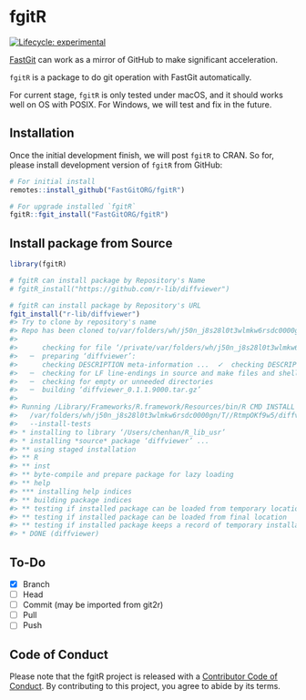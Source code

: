 
<!-- README.md is generated from README.Rmd. Please edit that file -->

# fgitR

<!-- badges: start -->

[![Lifecycle:
experimental](https://img.shields.io/badge/lifecycle-experimental-orange.svg)](https://lifecycle.r-lib.org/articles/stages.html#experimental)
<!-- badges: end -->

[FastGit](https://doc.fastgit.org/) can work as a mirror of GitHub to
make significant acceleration.

`fgitR` is a package to do git operation with FastGit automatically.

For current stage, `fgitR` is only tested under macOS, and it should
works well on OS with POSIX. For Windows, we will test and fix in the
future.

## Installation

Once the initial development finish, we will post `fgitR` to CRAN. So
for, please install development version of `fgitR` from GitHub:
<!-- You can install the released version of fgitR from [CRAN](https://CRAN.R-project.org) with: -->

``` r
# For initial install
remotes::install_github("FastGitORG/fgitR")

# For upgrade installed `fgitR`
fgitR::fgit_install("FastGitORG/fgitR")
```

## Install package from Source

``` r
library(fgitR)

# fgitR can install package by Repository's Name
# fgitR_install("https://github.com/r-lib/diffviewer")

# fgitR can install package by Repository's URL
fgit_install("r-lib/diffviewer")
#> Try to clone by repository's name
#> Repo has been cloned to/var/folders/wh/j50n_j8s28l0t3wlmkw6rsdc0000gn/T//RtmpOKf9w5/r-lib/diffviewer
#> 
#>      checking for file ‘/private/var/folders/wh/j50n_j8s28l0t3wlmkw6rsdc0000gn/T/RtmpOKf9w5/r-lib/diffviewer/diffviewer/DESCRIPTION’ ...  ✓  checking for file ‘/private/var/folders/wh/j50n_j8s28l0t3wlmkw6rsdc0000gn/T/RtmpOKf9w5/r-lib/diffviewer/diffviewer/DESCRIPTION’
#>   ─  preparing ‘diffviewer’:
#>      checking DESCRIPTION meta-information ...  ✓  checking DESCRIPTION meta-information
#>   ─  checking for LF line-endings in source and make files and shell scripts
#>   ─  checking for empty or unneeded directories
#>   ─  building ‘diffviewer_0.1.1.9000.tar.gz’
#>      
#> Running /Library/Frameworks/R.framework/Resources/bin/R CMD INSTALL \
#>   /var/folders/wh/j50n_j8s28l0t3wlmkw6rsdc0000gn/T//RtmpOKf9w5/diffviewer_0.1.1.9000.tar.gz \
#>   --install-tests 
#> * installing to library ‘/Users/chenhan/R_lib_usr’
#> * installing *source* package ‘diffviewer’ ...
#> ** using staged installation
#> ** R
#> ** inst
#> ** byte-compile and prepare package for lazy loading
#> ** help
#> *** installing help indices
#> ** building package indices
#> ** testing if installed package can be loaded from temporary location
#> ** testing if installed package can be loaded from final location
#> ** testing if installed package keeps a record of temporary installation path
#> * DONE (diffviewer)
```

## To-Do

-   [x] Branch
-   [ ] Head
-   [ ] Commit (may be imported from git2r)
-   [ ] Pull
-   [ ] Push

## Code of Conduct

Please note that the fgitR project is released with a [Contributor Code
of
Conduct](https://contributor-covenant.org/version/2/0/CODE_OF_CONDUCT.html).
By contributing to this project, you agree to abide by its terms.

